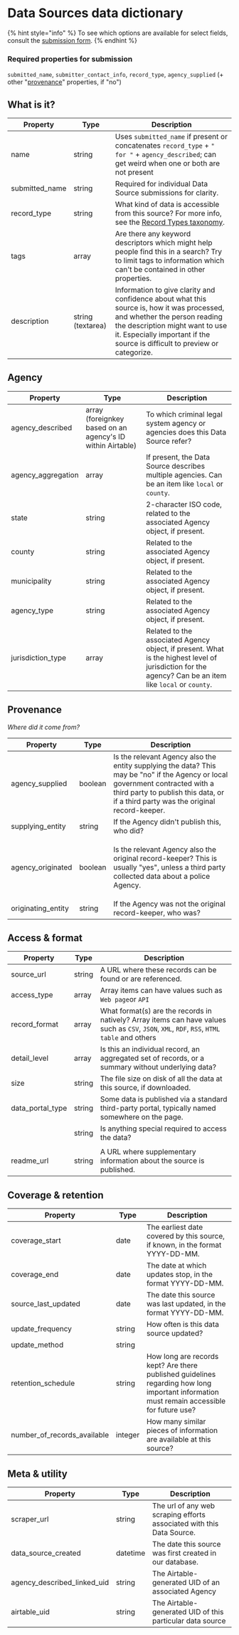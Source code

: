 # Data Sources data dictionary

{% hint style="info" %}
To see which options are available for select fields, consult the [submission form](https://airtable.com/shrJafakrcmTxHU2i).
{% endhint %}

### Required properties for submission

`submitted_name`, `submitter_contact_info`, `record_type`, `agency_supplied` (+ other "[provenance](data-sources-data-dictionary.md#provenance)" properties, if "no")

## What is it?

| Property        | Type              | Description                                                                                                                                                                                                                                |
| --------------- | ----------------- | ------------------------------------------------------------------------------------------------------------------------------------------------------------------------------------------------------------------------------------------ |
| name            | string            | Uses `submitted_name` if present or concatenates `record_type` + `" for "` + `agency_described`; can get weird when one or both are not present                                                                                            |
| submitted\_name | string            | Required for individual Data Source submissions for clarity.                                                                                                                                                                               |
| record\_type    | string            | What kind of data is accessible from this source? For more info, see the [Record Types taxonomy](record-types-taxonomy.md).                                                                                                                |
| tags            | array             | Are there any keyword descriptors which might help people find this in a search? Try to limit tags to information which can't be contained in other properties.                                                                            |
| description     | string (textarea) | Information to give clarity and confidence about what this source is, how it was processed, and whether the person reading the description might want to use it. Especially important if the source is difficult to preview or categorize. |

## Agency

| Property            | Type                                                       | Description                                                                                                                                             |
| ------------------- | ---------------------------------------------------------- | ------------------------------------------------------------------------------------------------------------------------------------------------------- |
| agency\_described   | array (foreignkey based on an agency's ID within Airtable) | To which criminal legal system agency or agencies does this Data Source refer?                                                                          |
| agency\_aggregation | array                                                      | If present, the Data Source describes multiple agencies. Can be an item like `local` or `county`.                                                       |
| state               | string                                                     | 2-character ISO code, related to the associated Agency object, if present.                                                                              |
| county              | string                                                     | Related to the associated Agency object, if present.                                                                                                    |
| municipality        | string                                                     | Related to the associated Agency object, if present.                                                                                                    |
| agency\_type        | string                                                     | Related to the associated Agency object, if present.                                                                                                    |
| jurisdiction\_type  | array                                                      | Related to the associated Agency object, if present. What is the highest level of jurisdiction for the agency? Can be an item like `local` or `county`. |

## Provenance

_Where did it come from?_

| Property            | Type    | Description                                                                                                                                                                                                           |
| ------------------- | ------- | --------------------------------------------------------------------------------------------------------------------------------------------------------------------------------------------------------------------- |
| agency\_supplied    | boolean | Is the relevant Agency also the entity supplying the data? This may be "no" if the Agency or local government contracted with a third party to publish this data, or if a third party was the original record-keeper. |
| supplying\_entity   | string  | If the Agency didn't publish this, who did?                                                                                                                                                                           |
| agency\_originated  | boolean | <p>Is the relevant Agency also the original record-keeper? This is usually "yes", unless a third party collected data about a police Agency.<br></p>                                                                  |
| originating\_entity | string  | If the Agency was not the original record-keeper, who was?                                                                                                                                                            |

## Access & format

| Property           | Type   | Description                                                                                                                                 |
| ------------------ | ------ | ------------------------------------------------------------------------------------------------------------------------------------------- |
| source\_url        | string | A URL where these records can be found or are referenced.                                                                                   |
| access\_type       | array  | Array items can have values such as `Web page`or `API`                                                                                      |
| record\_format     | array  | What format(s) are the records in natively? Array items can have values such as `CSV`, `JSON`, `XML`, `RDF`, `RSS`, `HTML table` and others |
| detail\_level      | array  | Is this an individual record, an aggregated set of records, or a summary without underlying data?                                           |
| size               | string | The file size on disk of all the data at this source, if downloaded.                                                                        |
| data\_portal\_type | string | Some data is published via a standard third-party portal, typically named somewhere on the page.                                            |
|                    | string | Is anything special required to access the data?                                                                                            |
|                    |        |                                                                                                                                             |
| readme\_url        | string | A URL where supplementary information about the source is published.                                                                        |

## Coverage & retention

| Property                       | Type    | Description                                                                                                                               |
| ------------------------------ | ------- | ----------------------------------------------------------------------------------------------------------------------------------------- |
| coverage\_start                | date    | The earliest date covered by this source, if known, in the format YYYY-DD-MM.                                                             |
| coverage\_end                  | date    | The date at which updates stop, in the format YYYY-DD-MM.                                                                                 |
| source\_last\_updated          | date    | The date this source was last updated, in the format YYYY-DD-MM.                                                                          |
| update\_frequency              | string  | How often is this data source updated?                                                                                                    |
| update\_method                 | string  |                                                                                                                                           |
| retention\_schedule            | string  | How long are records kept? Are there published guidelines regarding how long important information must remain accessible for future use? |
| number\_of\_records\_available | integer | How many similar pieces of information are available at this source?                                                                      |

## Meta & utility

| Property                       | Type     | Description                                                           |
| ------------------------------ | -------- | --------------------------------------------------------------------- |
| scraper\_url                   | string   | The url of any web scraping efforts associated with this Data Source. |
| data\_source\_created          | datetime | The date this source was first created in our database.               |
| agency\_described\_linked\_uid | string   | The Airtable-generated UID of an associated Agency                    |
| airtable\_uid                  | string   | The Airtable-generated UID of this particular data source             |
